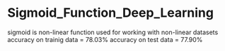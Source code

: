 # Sigmoid_Function_Deep_Learning

sigmoid is non-linear function used for working with non-linear datasets
accuracy on trainig data = 78.03%
accuracy on test data = 77.90%
